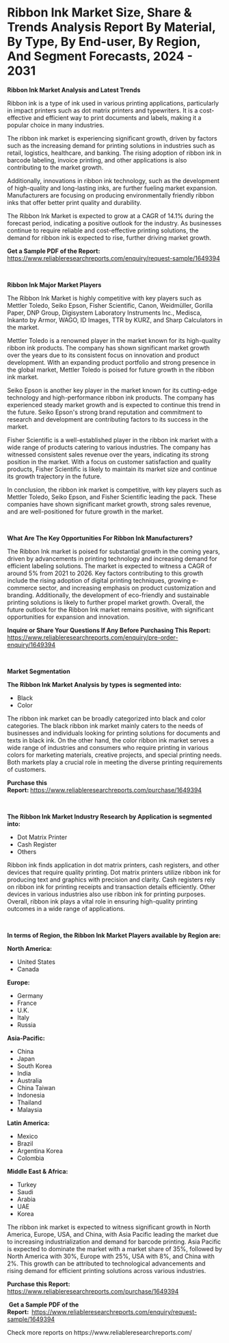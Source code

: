<p><h1>Ribbon Ink Market Size, Share & Trends Analysis Report By Material, By Type, By End-user, By Region, And Segment Forecasts, 2024 - 2031</h1></p><p><strong>Ribbon Ink Market Analysis and Latest Trends</strong></p>
<p><p>Ribbon ink is a type of ink used in various printing applications, particularly in impact printers such as dot matrix printers and typewriters. It is a cost-effective and efficient way to print documents and labels, making it a popular choice in many industries.</p><p>The ribbon ink market is experiencing significant growth, driven by factors such as the increasing demand for printing solutions in industries such as retail, logistics, healthcare, and banking. The rising adoption of ribbon ink in barcode labeling, invoice printing, and other applications is also contributing to the market growth.</p><p>Additionally, innovations in ribbon ink technology, such as the development of high-quality and long-lasting inks, are further fueling market expansion. Manufacturers are focusing on producing environmentally friendly ribbon inks that offer better print quality and durability.</p><p>The Ribbon Ink Market is expected to grow at a CAGR of 14.1% during the forecast period, indicating a positive outlook for the industry. As businesses continue to require reliable and cost-effective printing solutions, the demand for ribbon ink is expected to rise, further driving market growth.</p></p>
<p><strong>Get a Sample PDF of the Report:&nbsp;</strong> <a href="https://www.reliableresearchreports.com/enquiry/request-sample/1649394">https://www.reliableresearchreports.com/enquiry/request-sample/1649394</a></p>
<p>&nbsp;</p>
<p><strong>Ribbon Ink Major Market Players</strong></p>
<p><p>The Ribbon Ink Market is highly competitive with key players such as Mettler Toledo, Seiko Epson, Fisher Scientific, Canon, Weidmüller, Gorilla Paper, DNP Group, Digisystem Laboratory Instruments Inc., Medisca, Inkanto by Armor, WAGO, ID Images, TTR by KURZ, and Sharp Calculators in the market.</p><p>Mettler Toledo is a renowned player in the market known for its high-quality ribbon ink products. The company has shown significant market growth over the years due to its consistent focus on innovation and product development. With an expanding product portfolio and strong presence in the global market, Mettler Toledo is poised for future growth in the ribbon ink market.</p><p>Seiko Epson is another key player in the market known for its cutting-edge technology and high-performance ribbon ink products. The company has experienced steady market growth and is expected to continue this trend in the future. Seiko Epson's strong brand reputation and commitment to research and development are contributing factors to its success in the market.</p><p>Fisher Scientific is a well-established player in the ribbon ink market with a wide range of products catering to various industries. The company has witnessed consistent sales revenue over the years, indicating its strong position in the market. With a focus on customer satisfaction and quality products, Fisher Scientific is likely to maintain its market size and continue its growth trajectory in the future.</p><p>In conclusion, the ribbon ink market is competitive, with key players such as Mettler Toledo, Seiko Epson, and Fisher Scientific leading the pack. These companies have shown significant market growth, strong sales revenue, and are well-positioned for future growth in the market.</p></p>
<p>&nbsp;</p>
<p><strong>What Are The Key Opportunities For Ribbon Ink Manufacturers?</strong></p>
<p><p>The Ribbon Ink market is poised for substantial growth in the coming years, driven by advancements in printing technology and increasing demand for efficient labeling solutions. The market is expected to witness a CAGR of around 5% from 2021 to 2026. Key factors contributing to this growth include the rising adoption of digital printing techniques, growing e-commerce sector, and increasing emphasis on product customization and branding. Additionally, the development of eco-friendly and sustainable printing solutions is likely to further propel market growth. Overall, the future outlook for the Ribbon Ink market remains positive, with significant opportunities for expansion and innovation.</p></p>
<p><strong>Inquire or Share Your Questions If Any Before Purchasing This Report:</strong> <a href="https://www.reliableresearchreports.com/enquiry/pre-order-enquiry/1649394">https://www.reliableresearchreports.com/enquiry/pre-order-enquiry/1649394</a></p>
<p>&nbsp;</p>
<p><strong>Market Segmentation</strong></p>
<p><strong>The Ribbon Ink Market Analysis by types is segmented into:</strong></p>
<p><ul><li>Black</li><li>Color</li></ul></p>
<p><p>The ribbon ink market can be broadly categorized into black and color categories. The black ribbon ink market mainly caters to the needs of businesses and individuals looking for printing solutions for documents and texts in black ink. On the other hand, the color ribbon ink market serves a wide range of industries and consumers who require printing in various colors for marketing materials, creative projects, and special printing needs. Both markets play a crucial role in meeting the diverse printing requirements of customers.</p></p>
<p><strong>Purchase this Report:&nbsp;</strong><a href="https://www.reliableresearchreports.com/purchase/1649394">https://www.reliableresearchreports.com/purchase/1649394</a></p>
<p>&nbsp;</p>
<p><strong>The Ribbon Ink Market Industry Research by Application is segmented into:</strong></p>
<p><ul><li>Dot Matrix Printer</li><li>Cash Register</li><li>Others</li></ul></p>
<p><p>Ribbon ink finds application in dot matrix printers, cash registers, and other devices that require quality printing. Dot matrix printers utilize ribbon ink for producing text and graphics with precision and clarity. Cash registers rely on ribbon ink for printing receipts and transaction details efficiently. Other devices in various industries also use ribbon ink for printing purposes. Overall, ribbon ink plays a vital role in ensuring high-quality printing outcomes in a wide range of applications.</p></p>
<p>&nbsp;</p>
<p><strong>In terms of Region, the Ribbon Ink Market Players available by Region are:</strong></p>
<p>
    <p> <strong> North America: </strong>
        <ul>
            <li>United States</li>
            <li>Canada</li>
        </ul>
        </p> 
    <p> <strong> Europe: </strong>
        <ul>
            <li>Germany</li>
            <li>France</li>
            <li>U.K.</li>
            <li>Italy</li>
            <li>Russia</li>
        </ul>
        </p> 
    <p> <strong> Asia-Pacific: </strong>
        <ul>
            <li>China</li>
            <li>Japan</li>
            <li>South Korea</li>
            <li>India</li>
            <li>Australia</li>
            <li>China Taiwan</li>
            <li>Indonesia</li>
            <li>Thailand</li>
            <li>Malaysia</li>
        </ul>
        </p> 
    <p> <strong> Latin America: </strong>
        <ul>
            <li>Mexico</li>
            <li>Brazil</li>
            <li>Argentina Korea</li>
            <li>Colombia</li>
        </ul>
        </p> 
    <p> <strong> Middle East & Africa: </strong>
        <ul>
            <li>Turkey</li>
            <li>Saudi</li>
            <li>Arabia</li>
            <li>UAE</li>
            <li>Korea</li>
        </ul>
    </p>
    </p>
<p><p>The ribbon ink market is expected to witness significant growth in North America, Europe, USA, and China, with Asia Pacific leading the market due to increasing industrialization and demand for barcode printing. Asia Pacific is expected to dominate the market with a market share of 35%, followed by North America with 30%, Europe with 25%, USA with 8%, and China with 2%. This growth can be attributed to technological advancements and rising demand for efficient printing solutions across various industries.</p></p>
<p><strong>Purchase this Report: </strong><a href="https://www.reliableresearchreports.com/purchase/1649394">https://www.reliableresearchreports.com/purchase/1649394</a></p>
<p>&nbsp;<strong>Get a Sample PDF of the Report:&nbsp;&nbsp;</strong><a href="https://www.reliableresearchreports.com/enquiry/request-sample/1649394">https://www.reliableresearchreports.com/enquiry/request-sample/1649394</a></p>
<p><strong></strong></p>
<p>Check more reports on https://www.reliableresearchreports.com/</p>